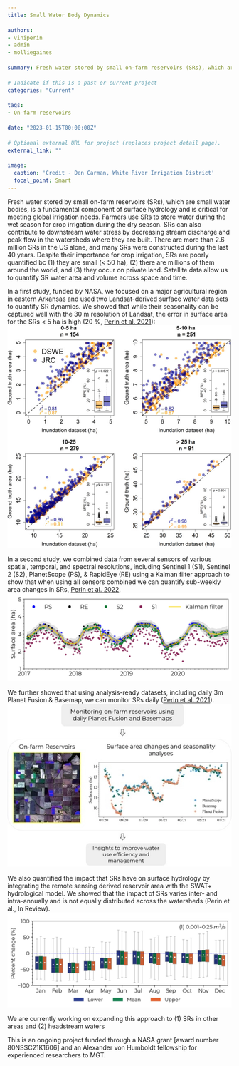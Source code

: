 ```yaml
---
title: Small Water Body Dynamics

authors:
- viniperin 
- admin
- molliegaines

summary: Fresh water stored by small on-farm reservoirs (SRs), which are small water bodies, is a fundamental component of surface hydrology and is critical for meeting global irrigation needs. Farmers use SRs to store water during the wet season for crop irrigation during the dry season. SRs can also contribute to downstream water stress by decreasing stream discharge and peak flow in the watersheds where they are built. There are more than 2.6 million SRs in the US alone, and many SRs were constructed during the last 40 years. Despite their importance for crop irrigation, SRs are poorly quantified bc (1) they are small (< 50 ha), (2) there are millions of them around the world, and (3) they occur on private land. Satellite data allow us to quantify SR water area and volume across space and time.

# Indicate if this is a past or current project
categories: "Current"

tags:
- On-farm reservoirs

date: "2023-01-15T00:00:00Z"

# Optional external URL for project (replaces project detail page).
external_link: ""

image:
  caption: 'Credit - Den Carman, White River Irrigation District'
  focal_point: Smart
---
```


Fresh water stored by small on-farm reservoirs (SRs), which are small water bodies, is a fundamental component of surface hydrology and is critical for meeting global irrigation needs. Farmers use SRs to store water during the wet season for crop irrigation during the dry season. SRs can also contribute to downstream water stress by decreasing stream discharge and peak flow in the watersheds where they are built. There are more than 2.6 million SRs in the US alone, and many SRs were constructed during the last 40 years. Despite their importance for crop irrigation, SRs are poorly quantified bc (1) they are small (< 50 ha), (2) there are millions of them around the world, and (3) they occur on private land. Satellite data allow us to quantify SR water area and volume across space and time.

In a first study, funded by NASA, we focused on a major agricultural region in eastern Arkansas and used two Landsat-derived surface water data sets to quantify SR dynamics. We showed that while their seasonality can be captured well with the 30 m resolution of Landsat, the error in surface area for the SRs < 5 ha is high (20 %, <a href="https://www-sciencedirect-com.prox.lib.ncsu.edu/science/article/pii/S0378377420322381?dgcid=author">Perin et al. 2021</a>):
<img src="fig4.png">

In a second study, we combined data from several sensors of various spatial, temporal, and spectral resolutions, including Sentinel 1 (S1), Sentinel 2 (S2), PlanetScope (PS), & RapidEye (RE) using a Kalman filter approach to show that when using all sensors combined we can quantify sub-weekly area changes in SRs, <a href="https://www-sciencedirect-com.prox.lib.ncsu.edu/science/article/pii/S0034425721005162">Perin et al. 2022</a>.
<img src="Figure2.jpg">

We further showed that using analysis-ready datasets, including daily 3m Planet Fusion & Basemap, we can monitor SRs daily (<a href="https://www.mdpi.com/2072-4292/13/24/5176">Perin et al. 2021</a>).
<img src="abstract.png">

We also quantified the impact that SRs have on surface hydrology by integrating the remote sensing derived reservoir area with the SWAT+ hydrological model. We showed that the impact of SRs varies inter- and intra-annually and is not equally distributed across the watersheds (Perin et al., In Review).
<img src="FigSWAT_SRs.jpg">

We are currently working on expanding this approach to (1) SRs in other areas and (2) headstream waters 

This is an ongoing project funded through a NASA grant [award number 80NSSC21K1606]
and an Alexander von Humboldt fellowship for experienced researchers to MGT. 


